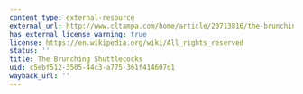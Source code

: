 ```yaml
---
content_type: external-resource
external_url: http://www.cltampa.com/home/article/20713816/the-brunching-shuttlecocks
has_external_license_warning: true
license: https://en.wikipedia.org/wiki/All_rights_reserved
status: ''
title: The Brunching Shuttlecocks
uid: c5ebf512-3505-44c3-a775-361f414607d1
wayback_url: ''
---
```

